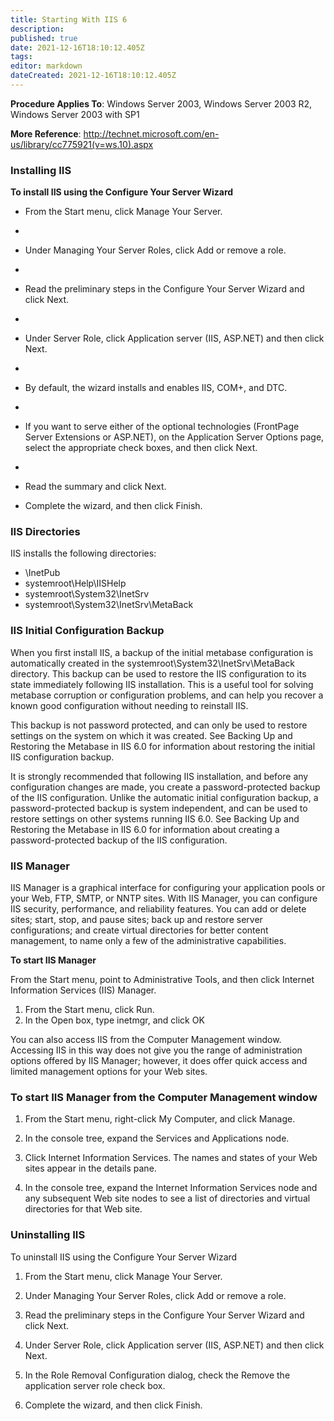 ```yaml
---
title: Starting With IIS 6
description: 
published: true
date: 2021-12-16T18:10:12.405Z
tags: 
editor: markdown
dateCreated: 2021-12-16T18:10:12.405Z
---
```



**Procedure Applies To**: Windows Server 2003, Windows Server 2003 R2, Windows Server 2003 with SP1

**More Reference**: http://technet.microsoft.com/en-us/library/cc775921(v=ws.10).aspx

### **Installing IIS**

**To install IIS using the Configure Your Server Wizard**

- From the Start menu, click Manage Your Server.
- 
- Under Managing Your Server Roles, click Add or remove a role.
- 
- Read the preliminary steps in the Configure Your Server Wizard and click Next.
- 
- Under Server Role, click Application server (IIS, ASP.NET) and then click Next.
- 
- By default, the wizard installs and enables IIS, COM+, and DTC.
- 
- If you want to serve either of the optional technologies (FrontPage Server Extensions or ASP.NET), on the Application Server Options page, select the appropriate check boxes, and then click Next.
- 
- Read the summary and click Next.

- Complete the wizard, and then click Finish.



### **IIS Directories**

IIS installs the following directories:

- \InetPub
- systemroot\Help\IISHelp
- systemroot\System32\InetSrv
- systemroot\System32\InetSrv\MetaBack



### IIS Initial Configuration Backup

When you first install IIS, a backup of the initial metabase configuration is automatically created in the systemroot\System32\InetSrv\MetaBack directory. This backup can be used to restore the IIS configuration to its state immediately following IIS installation. This is a useful tool for solving metabase corruption or configuration problems, and can help you recover a known good configuration without needing to reinstall IIS.

This backup is not password protected, and can only be used to restore settings on the system on which it was created. See Backing Up and Restoring the Metabase in IIS 6.0 for information about restoring the initial IIS configuration backup.

It is strongly recommended that following IIS installation, and before any configuration changes are made, you create a password-protected backup of the IIS configuration. Unlike the automatic initial configuration backup, a password-protected backup is system independent, and can be used to restore settings on other systems running IIS 6.0. See Backing Up and Restoring the Metabase in IIS 6.0 for information about creating a password-protected backup of the IIS configuration.



### IIS Manager

IIS Manager is a graphical interface for configuring your application pools or your Web, FTP, SMTP, or NNTP sites. With IIS Manager, you can configure IIS security, performance, and reliability features. You can add or delete sites; start, stop, and pause sites; back up and restore server configurations; and create virtual directories for better content management, to name only a few of the administrative capabilities.

**To start IIS Manager** 

From the Start menu, point to Administrative Tools, and then click Internet Information Services (IIS) Manager.


1. From the Start menu, click Run.
1. In the Open box, type inetmgr, and click OK

You can also access IIS from the Computer Management window. Accessing IIS in this way does not give you the range of administration options offered by IIS Manager; however, it does offer quick access and limited management options for your Web sites.


### To start IIS Manager from the Computer Management window 

1. From the Start menu, right-click My Computer, and click Manage.

1. In the console tree, expand the Services and Applications node.

1. Click Internet Information Services. The names and states of your Web sites appear in the details pane.
 
1. In the console tree, expand the Internet Information Services node and any subsequent Web site nodes to see a list of directories and virtual directories for that Web site.

### Uninstalling IIS

To uninstall IIS using the Configure Your Server Wizard 

1. From the Start menu, click Manage Your Server.

1. Under Managing Your Server Roles, click Add or remove a role.

1. Read the preliminary steps in the Configure Your Server Wizard and click Next.

1. Under Server Role, click Application server (IIS, ASP.NET) and then click Next.

1. In the Role Removal Configuration dialog, check the Remove the application server role check box.

1. Complete the wizard, and then click Finish.


